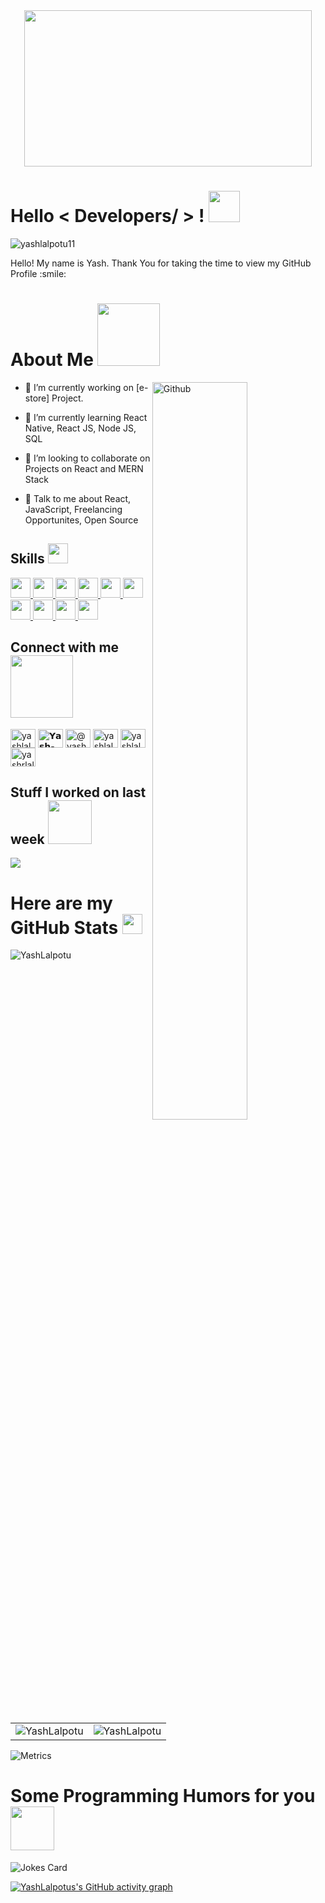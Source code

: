 <div align="center">
<!-- <img width="200px" height = "200px" src="https://media.giphy.com/media/vjgM9SCa7Jxhm/giphy.gif" alt="cover" /> -->
  <img src='https://i.pinimg.com/originals/8b/35/fe/8b35fef55fba1a201c9c7a11d3ec3d64.gif' width='460"' height='250"'>
</div>

<h1> Hello < Developers/ > ! <img src = "https://raw.githubusercontent.com/MartinHeinz/MartinHeinz/master/wave.gif" width = 50px> </h1>
<p align='center'>

<!-- ![visitors](https://visitor-badge.glitch.me/badge?page_id=yashlalpotu11.yashlalpotu11) -->
  <p align="left"> <img src="https://komarev.com/ghpvc/?username=yashlalpotu11&label=Profile%20views&color=0e75b6&style=flat" alt="yashlalpotu11" /> </p>

</p>
<div size='20px'> Hello! My name is Yash. Thank You for taking the time to view my GitHub Profile :smile: 
</div>

<h1> About Me <img src = "https://media0.giphy.com/media/KDDpcKigbfFpnejZs6/giphy.gif?cid=ecf05e47oy6f4zjs8g1qoiystc56cu7r9tb8a1fe76e05oty&rid=giphy.gif" width = 100px></h1>

<img width="55%" align="right" alt="Github" src="https://raw.githubusercontent.com/onimur/.github/master/.resources/git-header.svg" />


- 🔭 I’m currently working on [e-store] Project.


- 🌱 I’m currently learning React Native, React JS, Node JS, SQL 

- 👯 I’m looking to collaborate on Projects on React and MERN Stack 

- 💬 Talk to me about React, JavaScript, Freelancing Opportunites, Open Source 

<h2> Skills <img src = "https://media2.giphy.com/media/QssGEmpkyEOhBCb7e1/giphy.gif?cid=ecf05e47a0n3gi1bfqntqmob8g9aid1oyj2wr3ds3mg700bl&rid=giphy.gif" width = 32px> </h2>
<a href= https://github.com/yashlalpotu11?tab=repositories&q=&type=&language=reactjs&sort= > <img width='32px' src ='https://raw.githubusercontent.com/rahulbanerjee26/githubAboutMeGenerator/main/icons/reactjs.svg'> </a>
<a href= https://github.com/yashlalpotu11?tab=repositories&q=&type=&language=javascript&sort= > <img width='32px' src ='https://raw.githubusercontent.com/rahulbanerjee26/githubAboutMeGenerator/main/icons/javascript.svg'> </a>
<a href= https://github.com/yashlalpotu11?tab=repositories&q=&type=&language=nodejs&sort= > <img width='32px' src ='https://raw.githubusercontent.com/rahulbanerjee26/githubAboutMeGenerator/main/icons/nodejs.svg'> </a>
<a href= https://github.com/yashlalpotu11?tab=repositories&q=&type=&language=bootstrap&sort= > <img width='32px' src ='https://raw.githubusercontent.com/rahulbanerjee26/githubAboutMeGenerator/main/icons/bootstrap.svg'> </a>
<a href= https://github.com/yashlalpotu11?tab=repositories&q=&type=&language=mysql&sort= > <img width='32px'  src ='https://raw.githubusercontent.com/rahulbanerjee26/githubAboutMeGenerator/main/icons/mysql.svg'> </a>
<a href= https://github.com/yashlalpotu11?tab=repositories&q=&type=&language=python&sort= > <img width='32px' src ='https://raw.githubusercontent.com/rahulbanerjee26/githubAboutMeGenerator/main/icons/python.svg'> </a>
<a href= https://github.com/yashlalpotu11?tab=repositories&q=&type=&language=cpp&sort= > <img width='32px'  src ='https://raw.githubusercontent.com/rahulbanerjee26/githubAboutMeGenerator/main/icons/cpp.svg'> </a>
<a href= https://github.com/yashlalpotu11?tab=repositories&q=&type=&language=c&sort= > <img width='32px' src ='https://raw.githubusercontent.com/rahulbanerjee26/githubAboutMeGenerator/main/icons/c.svg'> </a>
<a href= https://github.com/yashlalpotu11?tab=repositories&q=&type=&language=express&sort= > <img width='32px'  src ='https://raw.githubusercontent.com/rahulbanerjee26/githubAboutMeGenerator/main/icons/express.svg'> </a>
<a href= https://github.com/yashlalpotu11?tab=repositories&q=&type=&language=mongodb&sort= > <img width='32px' src ='https://raw.githubusercontent.com/rahulbanerjee26/githubAboutMeGenerator/main/icons/mongodb.svg'> </a>

 
 <h2 align="left">Connect with me <img src='https://raw.githubusercontent.com/ShahriarShafin/ShahriarShafin/main/Assets/handshake.gif' width="100px"></h2>
<p align="left">
<a href="https://dev.to/yashlalpotu11" target="blank"><img align="center" src="https://cdn.jsdelivr.net/npm/simple-icons@3.0.1/icons/dev-dot-to.svg" alt="yashlalpotu11" height="30" width="40" /></a>
<a href="https://linkedin.com/in/𝗬𝗮𝘀𝗵-𝗟𝗮𝗹𝗽𝗼𝘁𝘂-92b4931b4" target="blank"><img align="center" src="https://raw.githubusercontent.com/rahuldkjain/github-profile-readme-generator/master/src/images/icons/Social/linked-in-alt.svg" alt="𝗬𝗮𝘀𝗵-𝗟𝗮𝗹𝗽𝗼𝘁𝘂-92b4931b4" height="30" width="40" /></a>
<a href="https://medium.com/@yashrlalpotu" target="blank"><img align="center" src="https://raw.githubusercontent.com/rahuldkjain/github-profile-readme-generator/master/src/images/icons/Social/medium.svg" alt="@yashrlalpotu" height="30" width="40" /></a>
<a href="https://www.codechef.com/users/yashlalpotu30" target="blank"><img align="center" src="https://cdn.jsdelivr.net/npm/simple-icons@3.1.0/icons/codechef.svg" alt="yashlalpotu30" height="30" width="40" /></a>
<a href="https://codeforces.com/profile/yashlalpotu11" target="blank"><img align="center" src="https://cdn.jsdelivr.net/npm/simple-icons@3.0.1/icons/codeforces.svg" alt="yashlalpotu11" height="30" width="40" /></a>
<a href="https://auth.geeksforgeeks.org/user/yashrlalpotu30" target="blank"><img align="center" src="https://raw.githubusercontent.com/rahuldkjain/github-profile-readme-generator/master/src/images/icons/Social/geeks-for-geeks.svg" alt="yashrlalpotu30" height="30" width="40" /></a>
</p>

<h2> Stuff I worked on last week  <img src = "https://media1.giphy.com/media/JZ40cnfnN11KycrvMF/giphy.gif?cid=ecf05e47a0n3gi1bfqntqmob8g9aid1oyj2wr3ds3mg700bl&rid=giphy.gif" width = 70px> </h2>
<a href="https://github.com/yashlalpotu11">
<img align="center" src="https://github-readme-stats.vercel.app/api/wakatime?username=test_case&compact=True"/>
<!--  (https://github-readme-stats.vercel.app/api/wakatime?username=yashlalpotu11)] -->
</a>
<br>


<h1> Here are my GitHub Stats <img src='https://media1.giphy.com/media/du3J3cXyzhj75IOgvA/giphy.gif?cid=ecf05e47x2g034i9pzwtzzsd3xgg2w9nr94t4tflbbgo3008&rid=giphy.gif' width='32px'> </h2>

<!-- <p><img align="center" src="https://github-readme-streak-stats.herokuapp.com/?user=yashlalpotu11&" alt="yashlalpotu11" /></p> -->
 <p><img align="center" src="https://github-readme-streak-stats.herokuapp.com/?user=yashlalpotu11&theme=dark" alt="YashLalpotu" /></p>

<table>
  <tr>
    <td><img src="https://github-readme-stats.vercel.app/api?username=yashlalpotu11&show_icons=true&theme=dark&locale=en" alt="YashLalpotu" /></td>
    <td><img src="https://github-readme-stats.vercel.app/api/top-langs?username=yashlalpotu11&show_icons=true&theme=dark&locale=en&layout=compact" alt="YashLalpotu" /></td>
  </tr>
</table>

![Metrics](https://metrics.lecoq.io/yashlalpotu11?template=terminal&base.header=0&base.activity=0&base.repositories=0&base.metadata=0&languages=1&languages.limit=8&languages.colors=github&languages.threshold=0%25&config.timezone=America%2FToronto)


<h1> Some Programming Humors for you <img align ='center' src='https://media2.giphy.com/media/UQDSBzfyiBKvgFcSTw/giphy.gif?cid=ecf05e47p3cd513axbek3f56ti3jzizq8hincw20jauyyfyw&rid=giphy.gif' width = '70px' height = '70px'></h1>

![Jokes Card](https://readme-jokes.vercel.app/api?theme=gruvbox)
 
 
 [![YashLalpotus's GitHub activity graph](https://activity-graph.herokuapp.com/graph?username=yashlalpotu11&theme=xcode)](https://git.io/yashlalpotu11)


